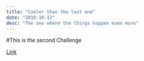 ```yaml
---
title: "Cooler than the last one"
date: "2018-10-12"
desc: "The one where the things happen even more"
---
```



#This is the second Challenge

[Link](https://www.google.com)



